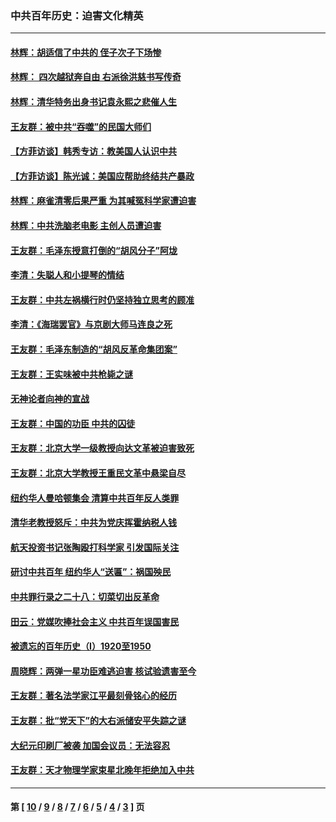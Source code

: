 ### 中共百年历史：迫害文化精英
---
#### [林辉：胡适信了中共的 侄子次子下场惨](../../pages/nf1176111/n14019760.md?07070430) 
#### [林辉： 四次越狱奔自由 右派徐洪慈书写传奇](../../pages/nf1176111/n14010438.md?07070430) 
#### [林辉：清华特务出身书记袁永熙之悲催人生](../../pages/nf1176111/n13997413.md?07070430) 
#### [王友群：被中共“吞噬”的民国大师们](../../pages/nf1176111/n13942620.md?07070430) 
#### [【方菲访谈】韩秀专访：教美国人认识中共](../../pages/nf1176111/n13821310.md?07070430) 
#### [【方菲访谈】陈光诚：美国应帮助终结共产暴政](../../pages/nf1176111/n13759521.md?07070430) 
#### [林辉：麻雀清零后果严重 为其喊冤科学家遭迫害](../../pages/nf1176111/n13746900.md?07070430) 
#### [林辉：中共洗脑老电影 主创人员遭迫害](../../pages/nf1176111/n13699437.md?07070430) 
#### [王友群：毛泽东授意打倒的“胡风分子”阿垅](../../pages/nf1176111/n13592541.md?07070430) 
#### [李清：失聪人和小提琴的情结](../../pages/nf1176111/n13459280.md?07070430) 
#### [王友群：中共左祸横行时仍坚持独立思考的顾准](../../pages/nf1176111/n13444722.md?07070430) 
#### [李清：《海瑞罢官》与京剧大师马连良之死](../../pages/nf1176111/n13412316.md?07070430) 
#### [王友群：毛泽东制造的“胡风反革命集团案”](../../pages/nf1176111/n13324909.md?07070430) 
#### [王友群：王实味被中共枪毙之谜](../../pages/nf1176111/n13307502.md?07070430) 
#### [无神论者向神的宣战](../../pages/nf1176111/n13281535.md?07070430) 
#### [王友群：中国的功臣 中共的囚徒](../../pages/nf1176111/n13291790.md?07070430) 
#### [王友群：北京大学一级教授向达文革被迫害致死](../../pages/nf1176111/n13150966.md?07070430) 
#### [王友群：北京大学教授王重民文革中悬梁自尽](../../pages/nf1176111/n13084645.md?07070430) 
#### [纽约华人曼哈顿集会 清算中共百年反人类罪](../../pages/nf1176111/n13084157.md?07070430) 
#### [清华老教授怒斥：中共为党庆挥霍纳税人钱](../../pages/nf1176111/n13071430.md?07070430) 
#### [航天投资书记张陶殴打科学家 引发国际关注](../../pages/nf1176111/n13069132.md?07070430) 
#### [研讨中共百年 纽约华人“送匾”：祸国殃民](../../pages/nf1176111/n13057367.md?07070430) 
#### [中共罪行录之二十八：切菜切出反革命](../../pages/nf1176111/n13030600.md?07070430) 
#### [田云：党媒吹捧社会主义 中共百年误国害民](../../pages/nf1176111/n13006682.md?07070430) 
#### [被遗忘的百年历史（I）1920至1950](../../pages/nf1176111/n12986411.md?07070430) 
#### [周晓辉：两弹一星功臣难逃迫害 核试验遗害至今](../../pages/nf1176111/n12974997.md?07070430) 
#### [王友群：著名法学家江平最刻骨铭心的经历](../../pages/nf1176111/n12970787.md?07070430) 
#### [王友群：批“党天下”的大右派储安平失踪之谜](../../pages/nf1176111/n12954229.md?07070430) 
#### [大纪元印刷厂被袭 加国会议员：无法容忍](../../pages/nf1176111/n12883028.md?07070430) 
#### [王友群：天才物理学家束星北晚年拒绝加入中共](../../pages/nf1176111/n12792913.md?07070430) 

---
#### 第 [ [10](./10.md?07070430) / [9](./9.md?07070430) / [8](./8.md?07070430) / [7](./7.md?07070430) / [6](./6.md?07070430) / [5](./5.md?07070430) / [4](./4.md?07070430) / [3](./3.md?07070430) ] 页

